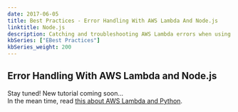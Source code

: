 ```yaml
---
date: 2017-06-05
title: Best Practices - Error Handling With AWS Lambda And Node.js
linktitle: Node.js
description: Catching and troubleshooting AWS Lambda errors when using AWS Lambda with Node.js. 
kbSeries: ["EBest Practices"]
kbSeries_weight: 200
---
```


<h2>
  <span class="h2 underlined bold">
    Error Handling With AWS Lambda and Node.js
  </span>
</h2>

Stay tuned! New tutorial coming soon...<br>
In the mean time, read [this about AWS Lambda and Python](/docs/best-practices-and-common-use-cases/error-handling-python-lambda/).

<!-- - R&D error handling with Node.js - maybe Mikk has most experience here
- re-use content from Python article
- mention common use cases and real-life scenarios -->
